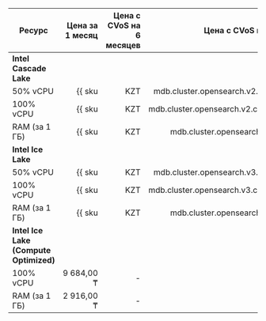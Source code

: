 
| Ресурс        | Цена за 1 месяц                                               | Цена с CVoS на 6 месяцев                                                             | Цена с CVoS на 1 год                                                                             |
|---------------|--------------------------------------------------------------:|-------------------------------------------------------------------------------------:|-------------------------------------------------------------------------------------------------:|
| **Intel Cascade Lake**                                                                                                                                                                                                                                                  |
| 50% vCPU      | {{ sku|KZT|mdb.cluster.opensearch.v2.cpu.c50|month|string }}  | —                                                                                    | —                                                                                                |
| 100% vCPU     | {{ sku|KZT|mdb.cluster.opensearch.v2.cpu.c100|month|string }} | —                                                                                    | —                                                                                                |
| RAM (за 1 ГБ) | {{ sku|KZT|mdb.cluster.opensearch.v2.ram|month|string }}      | —                                                                                    | —                                                                                                |
| **Intel Ice Lake**                                                                                                                                                                                                                                                      |
| 50% vCPU      | {{ sku|KZT|mdb.cluster.opensearch.v3.cpu.c50|month|string }}  | —                                                                                    | —                                                                                                |
| 100% vCPU     | {{ sku|KZT|mdb.cluster.opensearch.v3.cpu.c100|month|string }} | {{ sku|KZT|v1.commitment.selfcheckout.m6.mdb.opensearch.cpu.c100.v3|month|string }} (-15%) | {{ sku|KZT|v1.commitment.selfcheckout.y1.mdb.opensearch.cpu.c100.v3|month|string }} (-22%) |
| RAM (за 1 ГБ) | {{ sku|KZT|mdb.cluster.opensearch.v3.ram|month|string }}      | {{ sku|KZT|v1.commitment.selfcheckout.m6.mdb.opensearch.ram.v3|month|string }} (-15%)      | {{ sku|KZT|v1.commitment.selfcheckout.y1.mdb.opensearch.ram.v3|month|string }} (-22%)      |
| **Intel Ice Lake (Compute Optimized)** |
| 100% vCPU | 9 684,00 ₸ | - | - |
| RAM (за 1 ГБ) | 2 916,00 ₸ | - | - |


